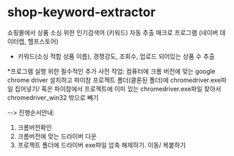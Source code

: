 # shop-keyword-extractor
쇼핑몰에서 상품 소싱 위한 인기검색어 (키워드) 자동 추출 매크로 프로그램 (네이버 데이터랩, 헬프스토어)

- 키워드(소싱 적합 상품 이름), 경쟁강도, 조회수, 업로드 되어있는 상품 수 추출 

*프로그램 실행 위한 필수적인 추가 사전 작업: 컴퓨터에 크롬 버전에 맞는 google chrome driver 설치하고 파이참 프로젝트 폴더(클론된 폴더)에 chromedriver.exe파일 집어넣기/ 혹은 파이참에서 프로젝트에 이미 있는 chromedriver.exe파일 찾아서 chromedriver_win32 밖으로 빼기

--> 진행순서안내:
1. 크롬버전확인
2. 크롬버전에 맞는 드라이버 다운
3. 프로젝트 폴더에 드라이버 exe파일 압축 해제하기. 이동/ 복붙하기
